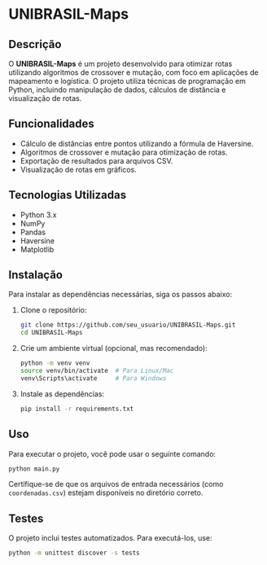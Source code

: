 # UNIBRASIL-Maps

## Descrição

O **UNIBRASIL-Maps** é um projeto desenvolvido para otimizar rotas utilizando algoritmos de crossover e mutação, com foco em aplicações de mapeamento e logística. O projeto utiliza técnicas de programação em Python, incluindo manipulação de dados, cálculos de distância e visualização de rotas.

## Funcionalidades

- Cálculo de distâncias entre pontos utilizando a fórmula de Haversine.
- Algoritmos de crossover e mutação para otimização de rotas.
- Exportação de resultados para arquivos CSV.
- Visualização de rotas em gráficos.

## Tecnologias Utilizadas

- Python 3.x
- NumPy
- Pandas
- Haversine
- Matplotlib

## Instalação

Para instalar as dependências necessárias, siga os passos abaixo:

1. Clone o repositório:

   ```bash
   git clone https://github.com/seu_usuario/UNIBRASIL-Maps.git
   cd UNIBRASIL-Maps
   ```

2. Crie um ambiente virtual (opcional, mas recomendado):

   ```bash
   python -m venv venv
   source venv/bin/activate  # Para Linux/Mac
   venv\Scripts\activate     # Para Windows
   ```

3. Instale as dependências:

   ```bash
   pip install -r requirements.txt
   ```

## Uso

Para executar o projeto, você pode usar o seguinte comando:
   ```bash
   python main.py
   ```

Certifique-se de que os arquivos de entrada necessários (como `coordenadas.csv`) estejam disponíveis no diretório correto.

## Testes

O projeto inclui testes automatizados. Para executá-los, use:
   ```bash
   python -m unittest discover -s tests
   ```
